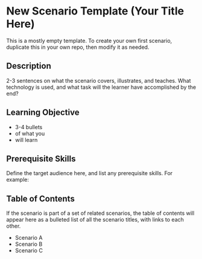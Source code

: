 # New Scenario Template (Your Title Here)

This is a mostly empty template. To create your own first scenario, duplicate this in your own repo, then modify it as needed.

## Description

2-3 sentences on what the scenario covers, illustrates, and teaches. What technology is used, and what task will the learner have accomplished by the end?

## Learning Objective

- 3-4 bullets
- of what you
- will learn

## Prerequisite Skills

Define the target audience here, and list any prerequisite skills. For example:

## Table of Contents

If the scenario is part of a set of related scenarios, the table of contents will appear here as a bulleted list of all the scenario titles, with links to each other.

- Scenario A
- Scenario B
- Scenario C


